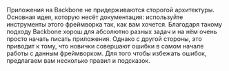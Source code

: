 Приложения на Backbone не придерживаются сторогой архитектуры. Основная идея, которую несёт документация: используйте инструменты этого фреймворка так, как вам хочется. Благодаря такому подходу Backbone хорош для абсолютно разных задач и на нём очень просто начать писать приложения. Однако с другой стороны, это приводит к тому, что новички совершают ошибки в самом начале работы с данным фреймворком. Для того чтобы избежать ошибок, предлагаем вам несколько правил и подсказок.
